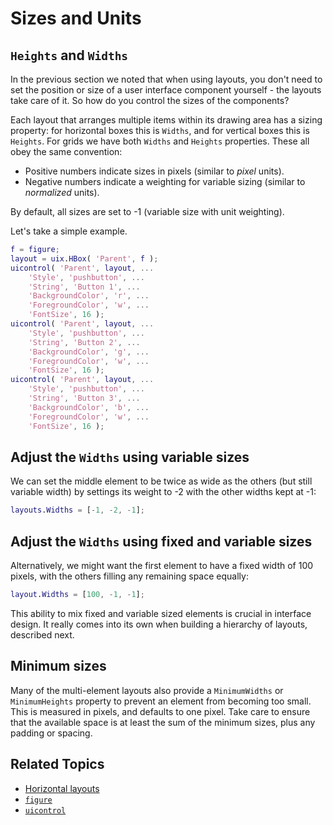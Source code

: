 # Sizes and Units

## `Heights` and `Widths`

In the previous section we noted that when using layouts, you don't need to set the position or size of a user interface component yourself \- the layouts take care of it. So how do you control the sizes of the components?

Each layout that arranges multiple items within its drawing area has a sizing property: for horizontal boxes this is `Widths`, and for vertical boxes this is `Heights`. For grids we have both `Widths` and `Heights` properties. These all obey the same convention:

-  Positive numbers indicate sizes in pixels (similar to *pixel* units). 
-  Negative numbers indicate a weighting for variable sizing (similar to *normalized* units). 

By default, all sizes are set to \-1 (variable size with unit weighting).

Let's take a simple example.

```matlab
f = figure;
layout = uix.HBox( 'Parent', f );
uicontrol( 'Parent', layout, ...
    'Style', 'pushbutton', ...
    'String', 'Button 1', ...    
    'BackgroundColor', 'r', ...
    'ForegroundColor', 'w', ...
    'FontSize', 16 );
uicontrol( 'Parent', layout, ...
    'Style', 'pushbutton', ...
    'String', 'Button 2', ...    
    'BackgroundColor', 'g', ...
    'ForegroundColor', 'w', ...
    'FontSize', 16 );
uicontrol( 'Parent', layout, ...
    'Style', 'pushbutton', ...
    'String', 'Button 3', ...    
    'BackgroundColor', 'b', ...
    'ForegroundColor', 'w', ...
    'FontSize', 16 );
```

## Adjust the `Widths` using variable sizes

We can set the middle element to be twice as wide as the others (but still variable width) by settings its weight to \-2 with the other widths kept at \-1:

```matlab
layouts.Widths = [-1, -2, -1];
```

## Adjust the `Widths` using fixed and variable sizes

Alternatively, we might want the first element to have a fixed width of 100 pixels, with the others filling any remaining space equally:

```matlab
layout.Widths = [100, -1, -1];
```

This ability to mix fixed and variable sized elements is crucial in interface design. It really comes into its own when building a hierarchy of layouts, described next.

## Minimum sizes

Many of the multi\-element layouts also provide a `MinimumWidths` or `MinimumHeights` property to prevent an element from becoming too small. This is measured in pixels, and defaults to one pixel. Take care to ensure that the available space is at least the sum of the minimum sizes, plus any padding or spacing.

## Related Topics

* [Horizontal layouts](uixHBox.md)
* [`figure`](https://www.mathworks.com/help/matlab/ref/figure.html)
* [`uicontrol`](https://www.mathworks.com/help/matlab/ref/uicontrol.html)